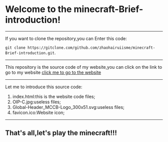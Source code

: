 # Welcome to the minecraft-Brief-introduction!

***
If you want to clone the repository,you can Enter this code:

`git clone https://gitclone.com/github.com/zhaohairuiisme/minecraft-Brief-introduction.git`.

***
This repository is the source code of my website,you can click on the link to go to my website [click me to go to the website](https://zhaohairuiisme.github.io/minecraft-Brief-introduction/)

***
Let me to introduce this source code:
1. index.html:this is the website code files;
2. OIP-C.jpg:useless files;
3. Global-Header_MCCB-Logo_300x51.svg:useless files;
4. favicon.ico:Website icon;

***

## That's all,let's play the minecraft!!!
